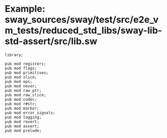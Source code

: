 # Example: sway_sources/sway/test/src/e2e_vm_tests/reduced_std_libs/sway-lib-std-assert/src/lib.sw

```sway
library;

pub mod registers;
pub mod flags;
pub mod primitives;
pub mod slice;
pub mod ops;
pub mod never;
pub mod raw_ptr;
pub mod raw_slice;
pub mod codec;
pub mod r#str;
pub mod marker;
pub mod error_signals;
pub mod logging;
pub mod revert;
pub mod assert;
pub mod prelude;

```
